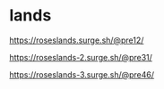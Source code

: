 # lands

https://roseslands.surge.sh/@pre12/

https://roseslands-2.surge.sh/@pre31/

https://roseslands-3.surge.sh/@pre46/
